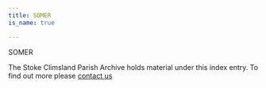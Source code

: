 ```yaml
---
title: SOMER
is_name: true

---
```


SOMER


The Stoke Climsland Parish Archive holds material under this index entry. To find out more please [contact us](/contact/)
